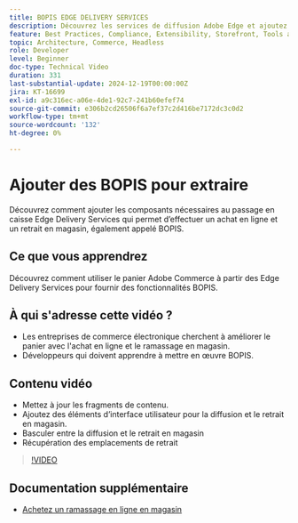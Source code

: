 ```yaml
---
title: BOPIS EDGE DELIVERY SERVICES
description: Découvrez les services de diffusion Adobe Edge et ajoutez une fonctionnalité d’achat en ligne ou BOPIS pour passer en caisse.
feature: Best Practices, Compliance, Extensibility, Storefront, Tools and External Services
topic: Architecture, Commerce, Headless
role: Developer
level: Beginner
doc-type: Technical Video
duration: 331
last-substantial-update: 2024-12-19T00:00:00Z
jira: KT-16699
exl-id: a9c316ec-a06e-4de1-92c7-241b60efef74
source-git-commit: e306b2cd26506f6a7ef37c2d416be7172dc3c0d2
workflow-type: tm+mt
source-wordcount: '132'
ht-degree: 0%

---
```


# Ajouter des BOPIS pour extraire

Découvrez comment ajouter les composants nécessaires au passage en caisse Edge Delivery Services qui permet d’effectuer un achat en ligne et un retrait en magasin, également appelé BOPIS.

## Ce que vous apprendrez

Découvrez comment utiliser le panier Adobe Commerce à partir des Edge Delivery Services pour fournir des fonctionnalités BOPIS.

## À qui s&#39;adresse cette vidéo ?

* Les entreprises de commerce électronique cherchent à améliorer le panier avec l&#39;achat en ligne et le ramassage en magasin.
* Développeurs qui doivent apprendre à mettre en œuvre BOPIS.

## Contenu vidéo

* Mettez à jour les fragments de contenu.
* Ajoutez des éléments d’interface utilisateur pour la diffusion et le retrait en magasin.
* Basculer entre la diffusion et le retrait en magasin
* Récupération des emplacements de retrait

>[!VIDEO](https://video.tv.adobe.com/v/3441702?learn=on&captions=fre_fr)

## Documentation supplémentaire

* [Achetez un ramassage en ligne en magasin](https://experienceleague.adobe.com/developer/commerce/storefront/dropins/checkout/tutorials/buy-online-pickup-in-store/?lang=fr)

